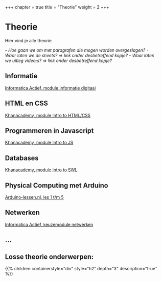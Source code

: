 +++
chapter = true
title = "Theorie"
weight = 2
+++

# Theorie
Hier vind je alle theorie

<!--more-->
<i>
- Hoe gaan we om met paragrafen die mogen worden overgeslagen?
- Waar laten we de sheets? => link onder desbetreffend kopje?
- Waar laten we uitleg video;s? => link onder desbetreffend kopje?
</i>


## Informatie
[Informatica Actief, module informatie digitaal](https://moodle.informatica-actief.nl/course/view.php?id=742)

## HTML en CSS
[Khanacademy, module Intro to HTML/CSS](https://www.khanacademy.org/computing/computer-programming/html-css)

## Programmeren in Javascript
[Khanacademy, module Intro to JS](https://www.khanacademy.org/computing/computer-programming/programming)

## Databases
[Khanacademy, module Intro to SWL](https://www.khanacademy.org/computing/computer-programming/sql)

## Physical Computing met Arduino
[Arduino-lessen.nl, les 1 t/m 5](https://arduino-lessen.nl)

## Netwerken
[Informatica Actief, keuzemodule netwerken](https://moodle.informatica-actief.nl/course/view.php?id=917)

## ...

## Losse theorie onderwerpen:

{{% children containerstyle="div" style="h2" depth="3" description="true" %}}
